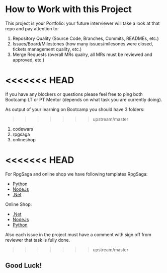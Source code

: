 # How to Work with this Project

This project is your Portfolio: your future interviewer will take a look at that repo and pay attention to:
1. Repository Quality (Source Code, Branches, Commits, READMEs, etc.)
1. Issues/Board/Milestones (how many issues/milesones were closed, tickets management quality, etc.)
1. Merge Requests (overall MRs qualry, all MRs must be reviewed and approved, etc.)

<<<<<<< HEAD
=======
If you have any blockers or questions please feel free to ping both Bootcamp LT or PT Mentor (depends on what task you are currently doing).

As output of your learning on Bootcamp you should have 3 folders:
>>>>>>> upstream/master
1. codewars 
1. rpgsaga
1. onlineshop

<<<<<<< HEAD
=======
For RpgSaga and online shop we have following templates
RpgSaga: 
- [Python](https://gitlab.akvelon.net:9443/bootcamp/rpgsagapython)
- [NodeJs](https://gitlab.akvelon.net:9443/bootcamp/rpgsagats)
- [.Net](https://gitlab.akvelon.net:9443/bootcamp/rpgsaganetcore)

Online Shop:
- [.Net](https://gitlab.akvelon.net:9443/bootcamp/net-react-template)
- [NodeJs](https://gitlab.akvelon.net:9443/bootcamp/nest-react-template)
- [Python](https://gitlab.akvelon.net:9443/bootcamp/python-react-template)

Also each issue in the project must have a comment with sign off from reviewer that task is fully done.

>>>>>>> upstream/master
## Good Luck!
